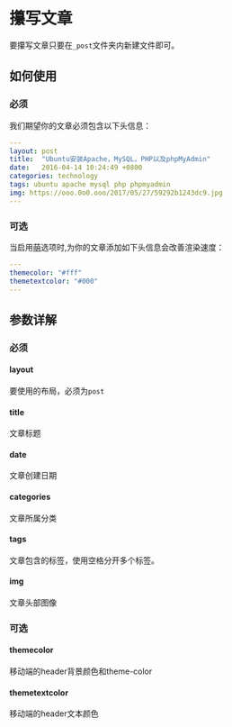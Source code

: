 # 攥写文章

要攥写文章只要在`_post`文件夹内新建文件即可。

## 如何使用

### 必须

我们期望你的文章必须包含以下头信息：

```yaml
---
layout: post
title:  "Ubuntu安装Apache，MySQL，PHP以及phpMyAdmin"
date:   2016-04-14 10:24:49 +0800
categories: technology
tags: ubuntu apache mysql php phpmyadmin
img: https://ooo.0o0.ooo/2017/05/27/59292b1243dc9.jpg
---
```

### 可选

当启用[萌](/zh-cn/meng-configuration)选项时,为你的文章添加如下头信息会改善渲染速度：

```yaml
---
themecolor: "#fff"
themetextcolor: "#000"
---
```

## 参数详解

### 必须

#### layout

要使用的布局，必须为`post`

#### title

文章标题

#### date

文章创建日期

#### categories

文章所属分类

#### tags

文章包含的标签，使用空格分开多个标签。

#### img

文章头部图像

### 可选

#### themecolor

移动端的header背景颜色和theme-color

#### themetextcolor

移动端的header文本颜色
